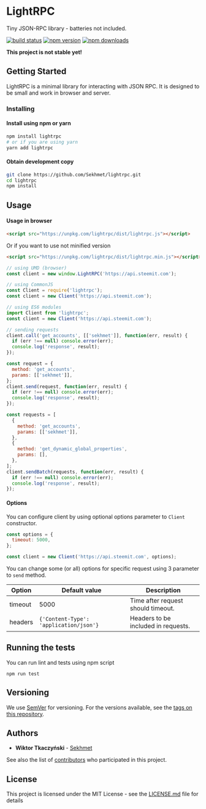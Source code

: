 # LightRPC

Tiny JSON-RPC library - batteries not included.

[![build status](https://img.shields.io/travis/Sekhmet/lightrpc/master.svg?style=flat-square)](https://travis-ci.org/Sekhmet/lightrpc)
[![npm version](https://img.shields.io/npm/v/lightrpc.svg?style=flat-square)](https://www.npmjs.com/package/lightrpc)
[![npm downloads](https://img.shields.io/npm/dm/lightrpc.svg?style=flat-square)](https://www.npmjs.com/package/lightrpc)

**This project is not stable yet!**

## Getting Started

LightRPC is a minimal library for interacting with JSON RPC.
It is designed to be small and work in browser and server.

### Installing

#### Install using npm or yarn

```bash
npm install lightrpc
# or if you are using yarn
yarn add lightrpc
```

#### Obtain development copy

```bash
git clone https://github.com/Sekhmet/lightrpc.git
cd lightrpc
npm install
```

## Usage

#### Usage in browser

```html
<script src="https://unpkg.com/lightrpc/dist/lightrpc.js"></script>
```

Or if you want to use not minified version

```html
<script src="https://unpkg.com/lightrpc/dist/lightrpc.min.js"></script>
```

```js
// using UMD (browser)
const client = new window.LightRPC('https://api.steemit.com');

// using CommonJS
const Client = require('lightrpc');
const client = new Client('https://api.steemit.com');

// using ES6 modules
import Client from 'lightrpc';
const client = new Client('https://api.steemit.com');

// sending requests
client.call('get_accounts', [['sekhmet']], function(err, result) {
  if (err !== null) console.error(err);
  console.log('response', result);
});

const request = {
  method: 'get_accounts',
  params: [['sekhmet']],
};
client.send(request, function(err, result) {
  if (err !== null) console.error(err);
  console.log('response', result);
});

const requests = [
  {
    method: 'get_accounts',
    params: [['sekhmet']],
  },
  {
    method: 'get_dynamic_global_properties',
    params: [],
  },
];
client.sendBatch(requests, function(err, result) {
  if (err !== null) console.error(err);
  console.log('response', result);
});
```

#### Options

You can configure client by using optional options parameter to `Client` constructor.

```js
const options = {
  timeout: 5000,
};

const client = new Client('https://api.steemit.com', options);
```

You can change some (or all) options for specific request using 3 parameter to `send` method.

| Option  | Default value                          | Description                         |
| ------- | -------------------------------------- | ----------------------------------- |
| timeout | 5000                                   | Time after request should timeout.  |
| headers | `{'Content-Type': 'application/json'}` | Headers to be included in requests. |

## Running the tests

You can run lint and tests using npm script

```
npm run test
```

## Versioning

We use [SemVer](http://semver.org/) for versioning. For the versions available, see the [tags on this repository](https://github.com/Sekhmet/lightrpc).

## Authors

- **Wiktor Tkaczyński** - [Sekhmet](https://github.com/Sekhmet)

See also the list of [contributors](https://github.com/Sekhmet/lightrpc/contributors) who participated in this project.

## License

This project is licensed under the MIT License - see the [LICENSE.md](LICENSE.md) file for details
